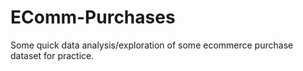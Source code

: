 # EComm-Purchases
Some quick data analysis/exploration of some ecommerce purchase dataset for practice.
